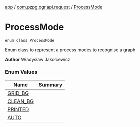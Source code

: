 [app](../../index.md) / [com.pzpg.ogr.api.request](../index.md) / [ProcessMode](./index.md)

# ProcessMode

`enum class ProcessMode`

Enum class to represent a process modes to recognise a graph

**Author**
Władysław Jakołcewicz

### Enum Values

| Name | Summary |
|---|---|
| [GRID_BG](-g-r-i-d_-b-g.md) |  |
| [CLEAN_BG](-c-l-e-a-n_-b-g.md) |  |
| [PRINTED](-p-r-i-n-t-e-d.md) |  |
| [AUTO](-a-u-t-o.md) |  |
